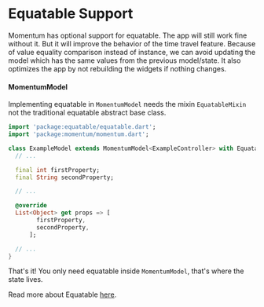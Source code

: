 # Equatable Support
Momentum has optional support for equatable. The app will still work fine without it. But it will improve the behavior of the time travel feature. Because of value equality comparison instead of instance, we can avoid updating the model which has the same values from the previous model/state. It also optimizes the app by not rebuilding the widgets if nothing changes.

#### MomentumModel
Implementing equatable in `MomentumModel` needs the mixin `EquatableMixin` not the traditional equatable abstract base class.
```dart
import 'package:equatable/equatable.dart';
import 'package:momentum/momentum.dart';

class ExampleModel extends MomentumModel<ExampleController> with EquatableMixin {
  // ...

  final int firstProperty;
  final String secondProperty;

  // ...

  @override
  List<Object> get props => [
        firstProperty,
        secondProperty,
      ];

  // ...
}
```

That's it! You only need equatable inside `MomentumModel`, that's where the state lives.

Read more about Equatable [here](https://pub.dev/packages/equatable#-readme-tab-).